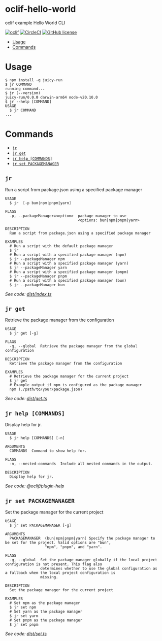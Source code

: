 oclif-hello-world
=================

oclif example Hello World CLI

[![oclif](https://img.shields.io/badge/cli-oclif-brightgreen.svg)](https://oclif.io)
[![CircleCI](https://circleci.com/gh/oclif/hello-world/tree/main.svg?style=shield)](https://circleci.com/gh/oclif/hello-world/tree/main)
[![GitHub license](https://img.shields.io/github/license/oclif/hello-world)](https://github.com/oclif/hello-world/blob/main/LICENSE)

<!-- toc -->
* [Usage](#usage)
* [Commands](#commands)
<!-- tocstop -->
# Usage
<!-- usage -->
```sh-session
$ npm install -g juicy-run
$ jr COMMAND
running command...
$ jr (--version)
juicy-run/0.0.0 darwin-arm64 node-v20.10.0
$ jr --help [COMMAND]
USAGE
  $ jr COMMAND
...
```
<!-- usagestop -->
# Commands
<!-- commands -->
* [`jr`](#jr)
* [`jr get`](#jr-get)
* [`jr help [COMMANDS]`](#jr-help-commands)
* [`jr set PACKAGEMANAGER`](#jr-set-packagemanager)

## `jr`

Run a script from package.json using a specified package manager

```
USAGE
  $ jr  [-p bun|npm|pnpm|yarn]

FLAGS
  -p, --packageManager=<option>  package manager to use
                                 <options: bun|npm|pnpm|yarn>

DESCRIPTION
  Run a script from package.json using a specified package manager

EXAMPLES
  # Run a script with the default package manager
  $ jr
  # Run a script with a specified package manager (npm)
  $ jr --packageManager npm
  # Run a script with a specified package manager (yarn)
  $ jr --packageManager yarn
  # Run a script with a specified package manager (pnpm)
  $ jr --packageManager pnpm
  # Run a script with a specified package manager (bun)
  $ jr --packageManager bun
```

_See code: [dist/index.ts](https://github.com/juicyjusung/juicy-run/blob/v0.0.0/dist/index.ts)_

## `jr get`

Retrieve the package manager from the configuration

```
USAGE
  $ jr get [-g]

FLAGS
  -g, --global  Retrieve the package manager from the global configuration

DESCRIPTION
  Retrieve the package manager from the configuration

EXAMPLES
  # Retrieve the package manager for the current project
  $ jr get
  # Example output if npm is configured as the package manager
  npm (./path/to/your/package.json)
```

_See code: [dist/get.ts](https://github.com/juicyjusung/juicy-run/blob/v0.0.0/dist/get.ts)_

## `jr help [COMMANDS]`

Display help for jr.

```
USAGE
  $ jr help [COMMANDS] [-n]

ARGUMENTS
  COMMANDS  Command to show help for.

FLAGS
  -n, --nested-commands  Include all nested commands in the output.

DESCRIPTION
  Display help for jr.
```

_See code: [@oclif/plugin-help](https://github.com/oclif/plugin-help/blob/v6.0.11/src/commands/help.ts)_

## `jr set PACKAGEMANAGER`

Set the package manager for the current project

```
USAGE
  $ jr set PACKAGEMANAGER [-g]

ARGUMENTS
  PACKAGEMANAGER  (bun|npm|pnpm|yarn) Specify the package manager to be set for the project. Valid options are "bun",
                  "npm", "pnpm", and "yarn".

FLAGS
  -g, --global  Set the package manager globally if the local project configuration is not present. This flag also
                determines whether to use the global configuration as a fallback when the local project configuration is
                missing.

DESCRIPTION
  Set the package manager for the current project

EXAMPLES
  # Set npm as the package manager
  $ jr set npm
  # Set yarn as the package manager
  $ jr set yarn
  # Set pnpm as the package manager
  $ jr set pnpm
```

_See code: [dist/set.ts](https://github.com/juicyjusung/juicy-run/blob/v0.0.0/dist/set.ts)_
<!-- commandsstop -->
